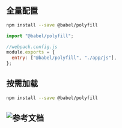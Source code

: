 ## 全量配置
```sh
npm install --save @babel/polyfill
```

```js
import "@babel/polyfill";

//webpack.config.js
module.exports = {
  entry: ["@babel/polyfill", "./app/js"],
};
```
## 按需加载
```sh
npm install --save @babel/polyfill
```

## ![参考文档](https://www.babeljs.cn/docs/babel-polyfill)

